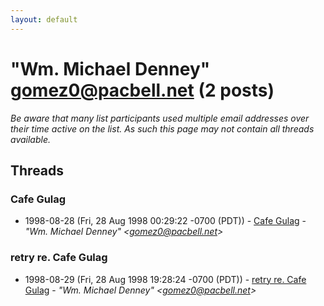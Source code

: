 ```yaml
---
layout: default
---
```


# "Wm. Michael Denney" <gomez0@pacbell.net> (2 posts)

_Be aware that many list participants used multiple email addresses over their time active on the list. As such this page may not contain all threads available._

## Threads

### Cafe Gulag
+ 1998-08-28 (Fri, 28 Aug 1998 00:29:22 -0700 (PDT)) - [Cafe Gulag](/archive/1998/08/74c13a601a3ec535f49d1489e13161ef4590295275002daed90ebb3aa8ee54cf) - _"Wm. Michael Denney" \<gomez0@pacbell.net\>_

### retry re. Cafe Gulag
+ 1998-08-29 (Fri, 28 Aug 1998 19:28:24 -0700 (PDT)) - [retry re. Cafe Gulag](/archive/1998/08/7f3493778175a2de9cdfce8f461e87a62ede52d1e35e41d0f093994ec7fc24fb) - _"Wm. Michael Denney" \<gomez0@pacbell.net\>_

